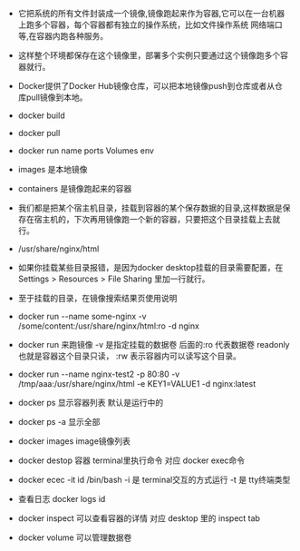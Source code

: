 - 它把系统的所有文件封装成一个镜像,镜像跑起来作为容器,它可以在一台机器上跑多个容器，每个容器都有独立的操作系统，比如文件操作系统 网络端口等,在容器内跑各种服务。
- 这样整个环境都保存在这个镜像里，部署多个实例只要通过这个镜像跑多个容器就行。
- Docker提供了Docker Hub镜像仓库，可以把本地镜像push到仓库或者从仓库pull镜像到本地。
- docker build
- docker pull
- docker run name ports Volumes env
- images 是本地镜像
- containers 是镜像跑起来的容器
- 我们都是把某个宿主机目录，挂载到容器的某个保存数据的目录,这样数据是保存在宿主机的，下次再用镜像跑一个新的容器，只要把这个目录挂载上去就行。
- /usr/share/nginx/html
- 如果你挂载某些目录报错，是因为docker desktop挂载的目录需要配置，在Settings > Resources > File Sharing 里加一行就行。
- 至于挂载的目录，在镜像搜索结果页使用说明
- docker run --name some-nginx -v /some/content:/usr/share/nginx/html:ro -d nginx
- docker run 来跑镜像 -v 是指定挂载的数据卷 后面的:ro 代表数据卷 readonly 也就是容器这个目录只读， :rw 表示容器内可以读写这个目录。
- docker run --name nginx-test2 -p 80:80 -v /tmp/aaa:/usr/share/nginx/html -e KEY1=VALUE1 -d nginx:latest

- docker ps 显示容器列表 默认是运行中的
- docker ps -a 显示全部
- docker images image镜像列表
- docker destop 容器 terminal里执行命令 对应 docker exec命令
- docker ecec -it id /bin/bash -i 是 terminal交互的方式运行 -t 是 tty终端类型
- 查看日志 docker logs id
- docker inspect 可以查看容器的详情 对应 desktop 里的 inspect tab
- docker volume 可以管理数据卷
